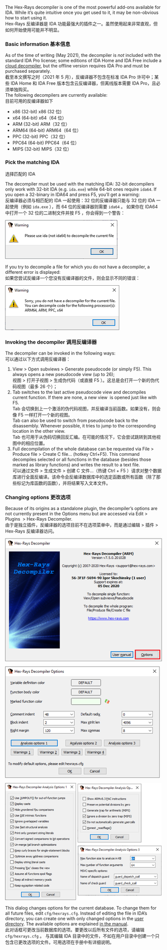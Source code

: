 The Hex-Rays decompiler is one of the most powerful add-ons available for IDA. While it’s quite intuitive once you get used to it, it may be non-obvious how to start using it.  
Hex-Rays 反编译器是 IDA 功能最强大的插件之一。虽然使用起来非常直观，但如何开始使用可能并不明显。

### Basic information 基本信息

As of the time of writing (May 2021), the decompiler is _not_ included with the standard IDA Pro license; some editions of IDA Home and IDA Free include a [cloud decompiler](https://www.hex-rays.com/products/idahome/ida-home-cloud-based-decompilers-beta-testing/), but the offline version requires IDA Pro and must be purchased separately.  
截至本文撰写之时（2021 年 5 月），反编译器不包含在标准 IDA Pro 许可中；某些 IDA Home 和 IDA Free 版本包含云反编译器，但离线版本需要 IDA Pro，且必须单独购买。  
The following decompilers are currently available:  
目前可用的反编译器如下

-   x86 (32-bit) x86 (32 位)
-   x64 (64-bit) x64（64 位）
-   ARM (32-bit) ARM（32 位）
-   ARM64 (64-bit) ARM64（64 位）
-   PPC (32-bit) PPC（32 位）
-   PPC64 (64-bit) PPC64（64 位）
-   MIPS (32-bit) MIPS（32 位）

### Pick the matching IDA  
选择匹配的 IDA

The decompiler must be used with the matching IDA: 32-bit decompilers only work with 32-bit IDA (e.g. `ida.exe`) while 64-bit ones require `ida64`. If you open a 32-binary in IDA64 and press F5, you’ll get a warning:  
反编译器必须与相匹配的 IDA 一起使用：32 位的反编译器只能与 32 位的 IDA 一起使用（例如 `ida.exe` ），而 64 位的反编译器则需要 `ida64` 。 如果你在 IDA64 中打开一个 32 位的二进制文件并按 F5 ，你会得到一个警告：

![Warning: Please use ida (not ida64) to decompile the current file](assets/2021/05/hr_ida64warn.png)

If you try to decompile a file for which you do not have a decompiler, a different error is displayed:  
如果您尝试反编译一个您没有反编译器的文件，则会显示不同的错误：

![Warning: Sorry, you do not have a decompiler for the current file. You can decompile code for the following processor(s): ARM64, ARM, PPC, x64](assets/2021/05/hr_warn2.png)

### Invoking the decompiler 调用反编译器

The decompiler can be invoked in the following ways:  
可以通过以下方式调用反编译器：

1.  View > Open subviews > Generate pseudocode (or simply F5). This always opens a new pseudocode view (up to 26);  
    视图 > 打开子视图 > 生成伪代码（或直接 F5 ）。这总是会打开一个新的伪代码视图（最多 26 个）；
2.  Tab switches to the last active pseudocode view and decompiles current function. If there are none, a new view  is opened just like with F5.  
    Tab 会切换到上一个激活的伪代码视图，并反编译当前函数。如果没有，则会像 F5 一样打开一个新的视图。  
    Tab can also be used to switch from pseudocode back to the disassembly. Whenever possible, it tries to jump to the corresponding location in the other view.  
    Tab 也可用于从伪码切换回反汇编。在可能的情况下，它会尝试跳转到其他视图中的相应位置。
3.  Full decompilation of the whole database can be requested via File > Produce file > Create C file… (hotkey Ctrl+F5). This command decompiles selected or all functions in the database (besides those marked as library functions) and writes the result to a text file.  
    可以通过文件 > 生成文件 > 创建 C 文件...（热键 Ctrl + F5 ）请求对整个数据库进行全面反编译。该命令会反编译数据库中的选定函数或所有函数（除了那些标记为库函数的函数），并将结果写入文本文件。

### Changing options 更改选项

Because of its origins as a standalone plugin, the decompiler’s options are not currently present in the Options menu but are accessed via Edit > Plugins  > Hex-Rays Decompiler.  
由于是独立插件，反编译器的选项目前不在选项菜单中，而是通过编辑 > 插件 > Hex-Rays 反编译器访问。

![](assets/2021/05/hr_options.png)

![](assets/2021/05/hr_options0.png)

![](assets/2021/05/hr_options1.png)

This dialog changes options for the current database. To change them for all future files, edit `cfg/hexrays.cfg`. Instead of editing the file in IDA’s directory, you can create one with only changed options in the [user directory](https://www.hex-rays.com/blog/igors-tip-of-the-week-33-idas-user-directory-idausr/). The available options are explained [in the manual](https://www.hex-rays.com/products/decompiler/manual/config.shtml).  
此对话框可更改当前数据库的选项。要更改以后所有文件的选项，请编辑 `cfg/hexrays.cfg` 。 与其编辑 IDA 目录中的文件，不如在用户目录中创建一个只包含已更改选项的文件。可用选项在手册中有详细说明。